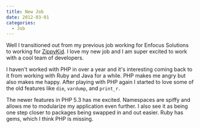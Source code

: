 ```yaml
---
title: New Job
date: 2012-03-01
categories:
  - Job
---
```


Well I transitioned out from my previous job working for Enfocus Solutions to
working for [ZippyKid][zippykid]. I love my new job and I am super excited to
work with a cool team of developers.

I haven't worked with PHP in over a year and it's interesting coming back to it
from working with Ruby and Java for a while. PHP makes me angry but also makes
me happy. After playing with PHP again I started to love some of the old
features like `die`, `vardump`, and `print_r`.

The newer features in PHP 5.3 has me excited. Namespaces are spiffy and allows
me to modularize my application even further. I also see it as being one step
closer to packages being swapped in and out easier. Ruby has gems, which I think
PHP is missing.

[zippykid]: http://zippykid.com
